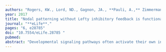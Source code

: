 ```yaml
---
authors: "Rogers, KW., Lord, ND., Gagnon, JA., **Pauli, A.,** Zimmerman, S., Aksel, DC., Reyon, D., Tsai, SQ., Joung, JK., Schier, AF."
year: 2017
title: "Nodal patterning without Lefty inhibitory feedback is functional but fragile"
journal: "**eLife**."
pages: "6, e28785"
doi: "10.7554/eLife.28785 "
pubmed: 
abstract: "Developmental signaling pathways often activate their own inhibitors. Such inhibitory feedback has been suggested to restrict the spatial and temporal extent of signaling or mitigate signaling fluctuations, but these models are difficult to rigorously test. Here, we determine whether the ability of the mesendoderm inducer Nodal to activate its inhibitor Lefty is required for development. We find that zebrafish lefty mutants exhibit excess Nodal signaling and increased specification of mesendoderm, resulting in embryonic lethality. Strikingly, development can be fully restored without feedback: Lethal patterning defects in lefty mutants can be rescued by ectopic expression of lefty far from its normal expression domain or by spatially and temporally uniform exposure to a Nodal inhibitor drug. While drug-treated mutants are less tolerant of mild perturbations to Nodal signaling levels than wild type embryos, they can develop into healthy adults. These results indicate that patterning without inhibitory feedback is functional but fragile."
---
```

